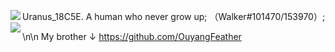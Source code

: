 Uranus_18C5E. A human who never grow up;
（Walker#101470/153970）;
<img   align="left" src="https://github-readme-stats.vercel.app/api/top-langs/?username=Uranus-18C5E&locale=en&line_height=33&theme=dark&langs_count=5"/>
<img   align="left" src="https://github-readme-stats.vercel.app/api?username=Uranus-18C5E&locale=en&line_height=33&show_icons=true&hide=&theme=dark&rank_icon=github"/>




\n\n
My brother ↓
https://github.com/OuyangFeather
